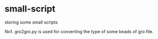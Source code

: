 # small-script
storing some small scripts

No1. gro2gro.py is used for converting the type of some beads of gro file.
